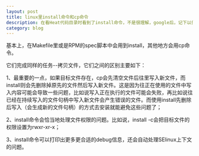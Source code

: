 ```yaml
---
layout: post
title: linux里install命令和cp命令
description: 在看Heat代码目录时看到了install命令，不是很理解，google后，记下以便后续查看
category: blog
---
```


基本上，在Makefile里或是RPM的spec脚本中会用到install，其他地方会用cp命令。

它们完成同样的任务--拷贝文件，它们之间的区别主要如下：

1、最重要的一点，如果目标文件存在，cp会先清空文件后往里写入新文件，而install则会先删除掉原先的文件然后写入新文件。这是因为往正在使用的文件中写入内容可能会导致一些问题，比如说写入正在执行的文件可能会失败，再比如说往已经在持续写入的文件句柄中写入新文件会产生错误的文件。而使用install先删除后写入（会生成新的文件句柄）的方式去安装就能避免这些问题了；

2、install命令会恰当地处理文件权限的问题。比如说，install -c会把目标文件的权限设置为rwxr-xr-x；

3、install命令可以打印出更多更合适的debug信息，还会自动处理SElinux上下文的问题。




